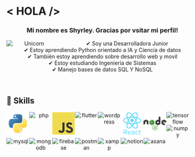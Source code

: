 <h1> < HOLA /> </h1>

<h3 align="center">Mi nombre es Shyrley. Gracias por vsitar mi perfil! <br></h3>

<p align="center">
  
  <img align="left" width=130px alt="Unicorn" src="https://media.giphy.com/media/3ohs4BSacFKI7A717y/giphy.gif" />
  ✔ Soy una Desarrolladora Junior<br>
  ✔ Estoy aprendiendo Python orientado a IA y Ciencia de datos<br>
  ✔ También estoy aprendiendo sobre desarrollo web y movil <br>
  ✔ Estoy estudiando Ingeniería de Sistemas<br>
  ✔ Manejo bases de datos SQL Y NoSQL<br>
</p>

<br>

<div>
  <h2> 🌟 Skills</h2>
  <p align="center">
    <img align="left" alt="python" width="60px" src="https://raw.githubusercontent.com/devicons/devicon/master/icons/python/python-original.svg"/>
    <img align="left" alt="php" width="60px" src="https://www.vectorlogo.zone/logos/php/php-icon.svg"/>
    <img align="left" alt="javascript" width="60px" src="https://raw.githubusercontent.com/devicons/devicon/master/icons/javascript/javascript-original.svg"/>
    <img align="left" alt="flutter" width="60px" src="https://www.vectorlogo.zone/logos/flutterio/flutterio-icon.svg"/>
    <img align="left" alt="wordpress" width="60px" src="https://www.vectorlogo.zone/logos/wordpress/wordpress-icon.svg"/>
    <img align="left" alt="react" width="60px" src="https://raw.githubusercontent.com/devicons/devicon/master/icons/react/react-original-wordmark.svg"/>
    <img align="left" alt="node" width="60px" src="https://raw.githubusercontent.com/devicons/devicon/master/icons/nodejs/nodejs-original-wordmark.svg"/>
    <img align="left" alt="tensorflow" width="60px" src="https://www.vectorlogo.zone/logos/tensorflow/tensorflow-icon.svg"/>
    <img align="left" alt="numpy" width="60px" src="https://seeklogo.com/images/N/numpy-logo-479C24EC79-seeklogo.com.png"/>
    <img align="left" alt="mysql" width="60px" src="https://seeklogo.com/images/M/mysql-logo-69B39F7D18-seeklogo.com.png"/>
    <img align="left" alt="mongodb" width="60px" src="https://www.vectorlogo.zone/logos/mongodb/mongodb-icon.svg"/>
    <img align="left" alt="firebase" width="60px" src="https://www.vectorlogo.zone/logos/firebase/firebase-icon.svg"/>
    <img align="left" alt="postman" width="60px" src="https://www.vectorlogo.zone/logos/getpostman/getpostman-icon.svg"/>
    <img align="left" alt="xampp" width="60px" src="https://seeklogo.com/images/X/xampp-logo-1C1A9E3689-seeklogo.com.png"/>
    <img align="left" alt="notion" width="60px" src="https://seeklogo.com/images/N/notion-icon-logo-D1D5998962-seeklogo.com.png"/>
    <img align="left" alt="asana" width="60px" src="https://seeklogo.com/images/A/asana-logo-B759BB50CD-seeklogo.com.png"/>
  </p>
 
  
</div>
